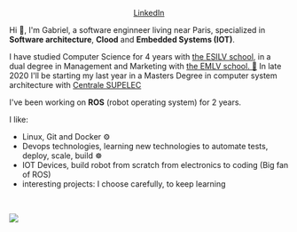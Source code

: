 <p align="center">
  <a href="https://www.linkedin.com/in/gabriel-soudry/">LinkedIn</a> 
</p>

Hi 👋, I'm Gabriel, a software enginneer living near Paris, specialized in **Software architecture**, **Clood** and **Embedded Systems (IOT)**.

I have studied Computer Science for 4 years with [the ESILV school](https://www.esilv.fr/en/), in a dual degree in Management and Marketing with [the EMLV school.  💼](https://www.emlv.fr/en/)
In late 2020 I'll be starting my last year in a Masters Degree in computer system architecture  with [Centrale SUPELEC](https://www.centralesupelec.fr)

I've been working on **ROS**  (robot operating system) for 2 years.

I like:
- Linux, Git and Docker  ⚙️
- Devops technologies, learning new technologies to automate tests, deploy, scale, build ☸️
- IOT Devices, build robot from scratch from electronics to coding (Big fan of ROS)
- interesting projects: I choose carefully, to keep learning

<b/>
<br/>
<p align="left">
  <img src="https://github-readme-stats.vercel.app/api?username=gabrielsoudry&show_icons=true">
</p>
 <br/>
